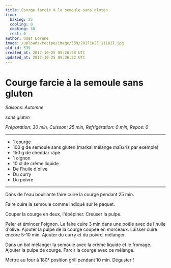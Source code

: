 ```yaml
---
title: Courge farcie à la semoule sans gluten
time:
  baking: 25
  cooling: 0
  cooking: 30
  rest: 0
author: Odet Lorène
image: /uploads/recipe/image/539/20171025_111827.jpg
old_id: 539
created_at: 2017-10-25 09:26:58 UTC
updated_at: 2017-10-25 09:36:32 UTC
---
```


# Courge farcie à la semoule sans gluten

_Saisons: Automne_

_sans gluten_

_Préparation: 30 min, Cuisson: 25 min, Refrigération: 0 min, Repos: 0_

---

- 1 courge
- 100 g de semoule sans gluten (markal mélange maïs/riz par exemple)
- 150 g de cheddar râpé
- 1 oignon
- 10 cl de crème liquide
- De l'huile d'olive
- Du curry
- Du poivre

---

Dans de l'eau bouillante faire cuire la courge pendant 25 min.

Faire cuire la semoule comme indiqué sur le paquet.

Couper la courge en deux, l'épépiner. Creuser la pulpe.

Peler et émincer l'oignon. Le faire cuire 3 min dans une poêle avec de l'huile d'olive. Ajouter la pulpe de la courge coupée en morceaux. Laisser cuire encore 5-10 min. Ajouter du curry et du poivre, mélanger.

Dans un bol mélanger la semoule avec la crème liquide et le fromage. Ajouter la pulpe de courge. Farcir la courge avec ce mélange.

Mettre au four à 180° position grill pendant 10 min. Déguster !
